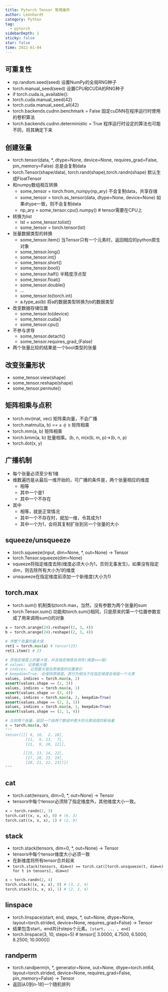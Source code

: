 ```yaml
---
title: Pytorch Tensor 常用操作
author: Leonhardt
category: Python
tag:
  - pytorch
sidebarDepth: 1
sticky: false
star: false
time: 2022-01-04
---
```


## 可重复性
* np.random.seed(seed) 设置NumPy的全局RNG种子
* torch.manual_seed(seed) 设置CPU和CUDA的RNG种子
* if torch.cuda.is_available():
*   torch.cuda.manual_seed(42)
*   torch.cuda.manual_seed_all(42)
* torch.backends.cudnn.benchmark = False 固定cuDNN在程序运行时使用的卷积算法
* torch.backends.cudnn.deterministic = True  程序运行时设定的算法也可能不同，将其确定下来

## 创建张量
- torch.tensor(data, *, dtype=None, device=None, requires_grad=False, pin_memory=False) 总是会复制data
- torch.Tensor(shape/data), torch.rand(shape),torch.randn(shape) 默认生成FloatTensor
- 和numpy数组相互转换
    - some_tensor = torch.from_numpy(np_ary) 不会复制data，共享存储
    - some_tensor = torch.as_tensor(data, dtype=None, device=None) 如果dtype一致，则不会复制data
    - np_ary = some_tensor.cpu().numpy() # tensor需要在CPU上
- 转换为list
    - lst = some_tensor.tolist()
    - some_tensor = torch.tensor(lst)
- 张量数据类型的转换
	- some_tensor.item() 当Tensor只有一个元素时，返回相应的python原生对象
    - some_tensor.long()
    - some_tensor.int()
    - some_tensor.short()
    - some_tensor.bool()
    - some_tensor.half() 半精度浮点型
    - some_tensor.float()
    - some_tensor.double()
    - ...
    - some_tensor.to(torch.int)
    - a.type_as(b) 将a的数据类型转换为b的数据类型
- 改变数据存储位置
    - some_tensor.to(device)
    - some_tensor.cuda()
    - some_tensor.cpu()
- 不参与求导
    - some_tensor.detach()
    - some_tensor.requires_grad_(False)
- 两个张量比较的结果是一个bool类型的张量

## 改变张量形状
- some_tensor.view(shape)
- some_tensor.reshape(shape)
- some_tensor.permute()

## 矩阵相乘与点积
- torch.mv(mat, vec) 矩阵乘向量，不会广播
- torch.matmul(a, b) == `a @ b` 矩阵相乘
- torch.mm(a, b) 矩阵相乘
- torch.bmm(a, b) 批量相乘。(b, n, m)x(b, m, p)->(b, n, p)
- torch.dot(x, y)

## 广播机制
- 每个张量必须至少有1维
- 维数遍历是从最后一维开始的，可广播的条件是，两个张量相应的维度
	- 相等
	- 其中一个是1
	- 其中一个不存在
- 其中
	- 相等，就是正常情况
	- 其中一个不存在时，就加一维，令其成为1
	- 其中一个为1，会将其复制扩张到另一个张量的大小
 
## squeeze/unsqueeze
- torch.squeeze(input, dim=None, *, out=None) → Tensor
- torch.Tensor.squeeze(dim=None)
- squeeze将指定维度去除(维度必须大小为1，否则无事发生)，如果没有指定dim，则去除所有大小为1的维度
- unsqueeze在指定维度前添加一个新维度(大小为1)

## torch.max
- torch.sum() 机制类似torch.max，当然，没有参数为两个张量的sum
- torch.Tensor.sum() 功能和torch.sum()相同，只是原来的第一个位置参数变成了用来调用sum()的对象

```python
a = torch.arange(24).reshape((2, 3, 4))
b = torch.arange(24).reshape((2, 3, 4))

# 求整个张量的最大值
ret1 = torch.max(a) # tensor(23)
ret1.item() # 23

# 求指定维度上的最大值，并且指定维度会消失(维度==>值)
# values: 记录最大值
# indices: 记录最大值在原维度的位置索引
# keepdim=True: 会保持原维度。其行为相当于在指定维度会保留一个元素
values, indices = torch.max(a, 2)
assert(values.shape == (2, 3))
values, indices = torch.max(a, 1)
assert(values.shape == (2, 4))
values, indices = torch.max(a, 2, keepdim=True)
assert(values.shape == (2, 3, 1))
values, indices = torch.max(a, 1, keepdim=True)
assert(values.shape == (2, 1, 4))

# 比较两个张量，返回一个由两个数组中更大的元素组成的新张量
c = torch.max(a, b)
"""
tensor([[[ 8, 16,  2, 18],
         [11,  9, 13,  7],
         [21,  9, 10, 12]],

        [[15, 13, 14, 22],
         [17, 20, 23, 19],
         [20, 21, 22, 23]]])
"""

```

## cat
- torch.cat(tensors, dim=0, *, out=None) -> Tensor
- tensors中每个tensor必须除了指定维度外，其他维度大小一致。

```python
x = torch.randn(2, 3)
torch.cat((x, x, x), 0) # (6, 3)
torch.cat((x, x, x), 1) # (2, 9)
```

## stack
- torch.stack(tensors, dim=0, *, out=None) → Tensor
- tensors中每个tensor维度大小必须一致
- 在新维度将所有tensor合并起来
- `torch.stack(tensors, dim=n) == torch.cat([torch.unsqueeze(t, dim=n) for t in tensors], dim=n)`

```python
x = torch.randn(2, 4)
torch.stack((x, x, x), 0) # (3, 2, 4)
torch.stack((x, x, x), 1) # (2, 3, 4)
```

## linspace
- torch.linspace(start, end, steps, *, out=None, dtype=None, layout=torch.strided, device=None, requires_grad=False) → Tensor
- 结果包含start，end共计steps个元素。`[start, ... , end]`
- torch.linspace(3, 10, steps=5) # tensor([  3.0000,   4.7500,   6.5000,   8.2500,  10.0000])


## randperm
- torch.randperm(n, *, generator=None, out=None, dtype=torch.int64, layout=torch.strided, device=None, requires_grad=False, pin_memory=False) → Tensor
- 返回从0到n-1的一个随机排列

